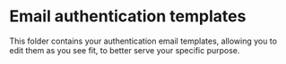 
# Email authentication templates

This folder contains your authentication email templates, allowing you to edit
them as you see fit, to better serve your specific purpose.
